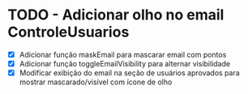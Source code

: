 # TODO - Adicionar olho no email ControleUsuarios

- [x] Adicionar função maskEmail para mascarar email com pontos
- [x] Adicionar função toggleEmailVisibility para alternar visibilidade
- [x] Modificar exibição do email na seção de usuários aprovados para mostrar mascarado/visível com ícone de olho
